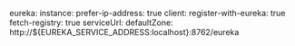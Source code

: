 eureka:
  instance:
    prefer-ip-address: true
  client:
    register-with-eureka: true
    fetch-registry: true
    serviceUrl:
      defaultZone: http://${EUREKA_SERVICE_ADDRESS:localhost}:8762/eureka
